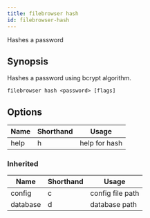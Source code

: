 ```yaml
---
title: filebrowser hash
id: filebrowser-hash
---
```


Hashes a password

## Synopsis

Hashes a password using bcrypt algorithm.

```
filebrowser hash <password> [flags]
```

## Options

| Name | Shorthand | Usage |
|------|-----------|-------|
|help|h|help for hash|

### Inherited

| Name | Shorthand | Usage |
|------|-----------|-------|
|config|c|config file path|
|database|d|database path|

